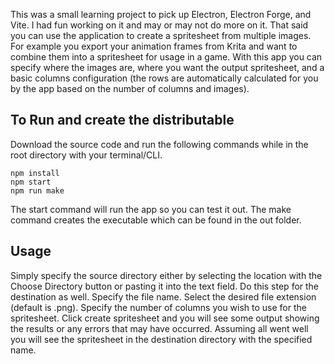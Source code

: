 This was a small learning project to pick up Electron, Electron Forge, and Vite. I had fun working on it and may or may not do more on it. That said you can use the application to create a spritesheet from multiple images. For example you export your animation frames from Krita and want to combine them into a spritesheet for usage in a game. With this app you can specify where the images are, where you want the output spritesheet, and a basic columns configuration (the rows are automatically calculated for you by the app based on the number of columns and images).

## To Run and create the distributable

Download the source code and run the following commands while in the root directory with your terminal/CLI.

```
npm install
npm start
npm run make
```

The start command will run the app so you can test it out. The make command creates the executable which can be found in the out folder.

## Usage

Simply specify the source directory either by selecting the location with the Choose Directory button or pasting it into the text field. Do this step for the destination as well. Specify the file name. Select the desired file extension (default is .png). Specify the number of columns you wish to use for the spritesheet. Click create spritesheet and you will see some output showing the results or any errors that may have occurred. Assuming all went well you will see the spritesheet in the destination directory with the specified name.

